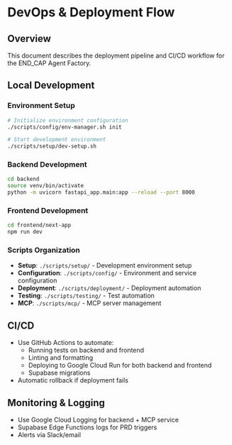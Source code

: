# DevOps & Deployment Flow

## Overview
This document describes the deployment pipeline and CI/CD workflow for the END_CAP Agent Factory.

## Local Development

### Environment Setup
```bash
# Initialize environment configuration
./scripts/config/env-manager.sh init

# Start development environment
./scripts/setup/dev-setup.sh
```

### Backend Development
```bash
cd backend
source venv/bin/activate
python -m uvicorn fastapi_app.main:app --reload --port 8000
```

### Frontend Development
```bash
cd frontend/next-app
npm run dev
```

### Scripts Organization
- **Setup**: `./scripts/setup/` - Development environment setup
- **Configuration**: `./scripts/config/` - Environment and service configuration
- **Deployment**: `./scripts/deployment/` - Deployment automation
- **Testing**: `./scripts/testing/` - Test automation
- **MCP**: `./scripts/mcp/` - MCP server management

## CI/CD
- Use GitHub Actions to automate:
  - Running tests on backend and frontend
  - Linting and formatting
  - Deploying to Google Cloud Run for both backend and frontend
  - Supabase migrations
- Automatic rollback if deployment fails

## Monitoring & Logging
- Use Google Cloud Logging for backend + MCP service
- Supabase Edge Functions logs for PRD triggers
- Alerts via Slack/email
